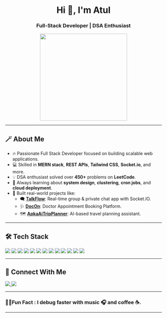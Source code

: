 <h1 align="center">Hi 👋, I'm Atul</h1>
<h3 align="center">Full-Stack Developer | DSA Enthusiast</h3>

<p align="center">
  <img src="https://user-images.githubusercontent.com/74038190/229223263-cf2e4b07-2615-4f87-9c38-e37600f8381a.gif" width="280px" />
</p>

---

## 🪄 About Me

- 🔥 Passionate Full Stack Developer focused on building scalable web applications.  
- 💻 Skilled in **MERN stack**, **REST APIs**, **Tailwind CSS**, **Socket.io**, and more.  
- 💡 DSA enthusiast solved over **450+** problems on **LeetCode**.  
- 📘 Always learning about **system design**, **clustering**, **cron jobs**, and **cloud deployment**.  
- 🚀 Built real-world projects like:
  - 🗨️ [**TalkFlow**](https://talkflow-ylp6.onrender.com/): Real-time group & private chat app with Socket.IO.
  - 🩺 [**DocOn**](https://docon-ui.onrender.com/): Doctor Appointment Booking Platform.
  - 🗺️ [**ApkaAiTripPlanner**](https://github.com/ak-0000/Ai-Trip-Planner): AI-based travel planning assistant.

---

## 🛠️ Tech Stack

<p align="left">
  <img src="https://img.shields.io/badge/React-20232A?style=for-the-badge&logo=react&logoColor=61DAFB" />
  <img src="https://img.shields.io/badge/Node.js-339933?style=for-the-badge&logo=nodedotjs&logoColor=white" />
  <img src="https://img.shields.io/badge/Express.js-000000?style=for-the-badge&logo=express&logoColor=white" />
  <img src="https://img.shields.io/badge/MongoDB-4EA94B?style=for-the-badge&logo=mongodb&logoColor=white" />
  <img src="https://img.shields.io/badge/TailwindCSS-06B6D4?style=for-the-badge&logo=tailwindcss&logoColor=white" />
  <img src="https://img.shields.io/badge/JavaScript-F7DF1E?style=for-the-badge&logo=javascript&logoColor=black" />
  <img src="https://img.shields.io/badge/HTML5-E34F26?style=for-the-badge&logo=html5&logoColor=white" />
  <img src="https://img.shields.io/badge/CSS3-1572B6?style=for-the-badge&logo=css3&logoColor=white" />
  <img src="https://img.shields.io/badge/Git-F05032?style=for-the-badge&logo=git&logoColor=white" />
  <img src="https://img.shields.io/badge/GitHub-100000?style=for-the-badge&logo=github&logoColor=white" />
  <img src="https://img.shields.io/badge/VSCode-007ACC?style=for-the-badge&logo=visual-studio-code&logoColor=white" />
  <img src="https://img.shields.io/badge/Postman-FF6C37?style=for-the-badge&logo=postman&logoColor=white" />
  <img src="https://img.shields.io/badge/NPM-CB3837?style=for-the-badge&logo=npm&logoColor=white" />
</p>

---

## 🤝 Connect With Me

<p>
  <a href="https://www.linkedin.com/in/atulkumar16/" target="_blank">
    <img src="https://img.shields.io/badge/LinkedIn-blue?style=for-the-badge&logo=linkedin&logoColor=white" />
  </a>

  <a href="mailto:atulkumarzyx@example.com">
    <img src="https://img.shields.io/badge/Email-D14836?style=for-the-badge&logo=gmail&logoColor=white" />
  </a>
</p>

---

### 🐦‍🔥Fun Fact : I debug faster with **music 🎧** and **coffee ☕**.

---
